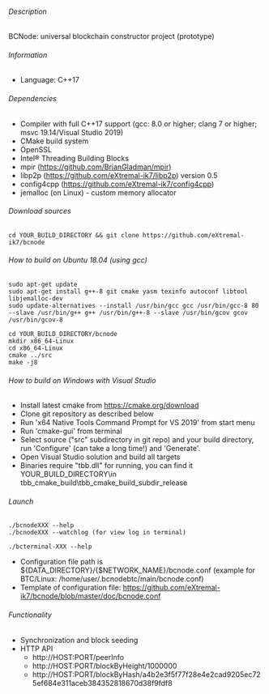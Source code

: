 ###### Description

BCNode: universal blockchain constructor project (prototype)

###### Information

- Language: C++17

###### Dependencies

- Compiler with full C++17 support (gcc: 8.0 or higher; clang 7 or higher; msvc 19.14/Visual Studio 2019)
- CMake build system
- OpenSSL
- Intel® Threading Building Blocks
- mpir (https://github.com/BrianGladman/mpir)
- libp2p (https://github.com/eXtremal-ik7/libp2p) version 0.5
- config4cpp (https://github.com/eXtremal-ik7/config4cpp)
- jemalloc (on Linux) - custom memory allocator

###### Download sources

```
cd YOUR_BUILD_DIRECTORY && git clone https://github.com/eXtremal-ik7/bcnode
```

###### How to build on Ubuntu 18.04 (using gcc)

```
sudo apt-get update
sudo apt-get install g++-8 git cmake yasm texinfo autoconf libtool libjemalloc-dev
sudo update-alternatives --install /usr/bin/gcc gcc /usr/bin/gcc-8 80 --slave /usr/bin/g++ g++ /usr/bin/g++-8 --slave /usr/bin/gcov gcov /usr/bin/gcov-8

cd YOUR_BUILD_DIRECTORY/bcnode
mkdir x86_64-Linux
cd x86_64-Linux
cmake ../src
make -j8
```

###### How to build on Windows with Visual Studio

- Install latest cmake from https://cmake.org/download
- Clone git repository as described below
- Run 'x64 Native Tools Command Prompt for VS 2019' from start menu
- Run 'cmake-gui' from terminal
- Select source ("src" subdirectory in git repo) and your build directory, run 'Configure' (can take a long time!) and 'Generate'.
- Open Visual Studio solution and build all targets
- Binaries require "tbb.dll" for running, you can find it YOUR_BUILD_DIRECTORY\in tbb_cmake_build\tbb_cmake_build_subdir_release

###### Launch

```
./bcnodeXXX --help
./bcnodeXXX --watchlog (for view log in terminal)
```

```
./bcterminal-XXX --help
```

- Configuration file path is ${DATA_DIRECTORY}/{$NETWORK_NAME}/bcnode.conf (example for BTC/Linux: /home/user/.bcnodebtc/main/bcnode.conf)
- Template of configuration file: https://github.com/eXtremal-ik7/bcnode/blob/master/doc/bcnode.conf

###### Functionality

- Synchronization and block seeding
- HTTP API
  - http://HOST:PORT/peerInfo
  - http://HOST:PORT/blockByHeight/1000000
  - http://HOST:PORT/blockByHash/a4b2e3f5f77f28e4e2cad9205ec725ef684e311aceb384352818670d38f9fdf8
